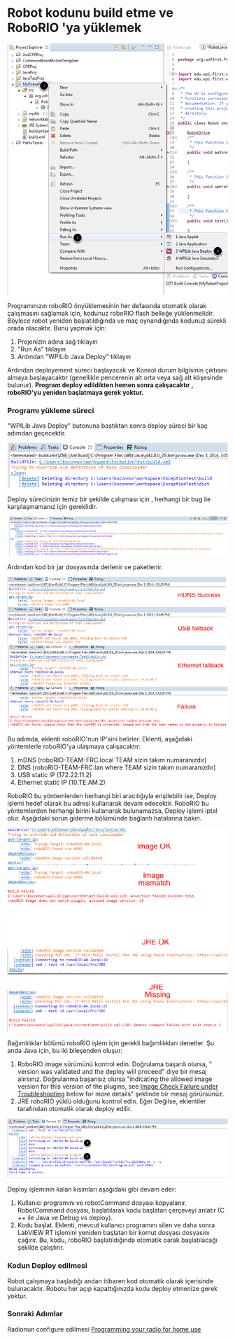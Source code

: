 # Robot kodunu build etme ve RoboRIO 'ya yüklemek

![Robot ba&#x15F;lang&#x131;c&#x131;nda &#xE7;al&#x131;&#x15F;mas&#x131; i&#xE7;in program y&#xFC;kleniyor](../.gitbook/assets/image%20%2896%29.png)

Programınızın roboRIO önyüklemesinin her defasında otomatik olarak çalışmasını sağlamak için, kodunuz roboRIO flash belleğe yüklenmelidir. Böylece robot yeniden başlatıldığında ve maç oynandığında kodunuz sürekli orada olacaktır. Bunu yapmak için:

1. Projenizin adına sağ tıklayın
2. "Run As" tıklayın
3. Ardından "WPILib Java Deploy" tıklayın

Ardından deployement  süreci başlayacak ve Konsol durum bilgisinin çıktısını almaya başlayacaktır \(genellikle pencerenin alt orta veya sağ alt köşesinde bulunur\). **Program deploy edildikten hemen sonra çalışacaktır , roboRIO'yu yeniden başlatmaya gerek yoktur.**

### **Programı yükleme süreci**

"WPILib Java Deploy" butonuna bastıktan sonra deploy süreci bir kaç adımdan geçecektir.

![Temizleme](../.gitbook/assets/image%20%2861%29.png)

Deploy sürecinizin temiz bir şekilde çalışması için , herhangi bir bug ile karşılaşmamanız için gereklidir.

![Derleme ve Jar](../.gitbook/assets/image%20%2870%29.png)

Ardından kod bir jar dosyasında derlenir ve paketlenir.

![Hedef IP adresini bulmak](../.gitbook/assets/image%20%2852%29.png)

 Bu adımda, eklenti roboRIO'nun IP'sini belirler. Eklenti, aşağıdaki yöntemlerle roboRIO'ya ulaşmaya çalışacaktır:

1. mDNS \(roboRIO-TEAM-FRC.local  TEAM sizin takım numaranızdır\)
2. DNS \(roboRIO-TEAM-FRC.lan where TEAM sizin takım numaranızdır\)
3. USB static IP \(172.22.11.2\)
4. Ethernet static IP \(10.TE.AM.2\)

RoboRIO bu yöntemlerden herhangi biri aracılığıyla erişilebilir ise, Deploy işlemi hedef olarak bu adresi kullanarak devam edecektir. RoboRIO bu yöntemlerden herhangi birini kullanarak bulunamazsa, Deploy işlemi iptal olur. Aşağıdaki sorun giderme bölümünde bağlantı hatalarına bakın.



![Ba&#x11F;&#x131;ml&#x131;l&#x131;klar](../.gitbook/assets/image%20%2897%29.png)

Bağımlılıklar bölümü roboRİO işlem için gerekli  bağımlılıkları denetler. Şu anda Java için, bu iki bileşenden oluşur:



1. RoboRIO image sürümünü kontrol edin. Doğrulama başarılı olursa, " version was validated and the deploy will proceed" diye bir mesaj alırsınız. Doğrulanma başarısız olursa "indicating the allowed image version for this version of the plugins, see [Image Check Failure under Troubleshooting](https://wpilib.screenstepslive.com/s/currentCS/m/cpp/l/145320-building-and-downloading-a-robot-project-to-the-roborio#) below for more details" şeklinde bir mesaj görürsünüz. 
2. JRE roboRIO yüklü olduğunu kontrol edin. Eğer Değilse, eklentiler tarafından otomatik olarak deploy edilir.

![Kodu kopyalama ve ba&#x15F;latma](../.gitbook/assets/image%20%2842%29.png)

Deploy işleminin kalan kısımları aşağıdaki gibi devam eder:

1. Kullanıcı programını ve robotCommand dosyası kopyalanır. RobotCommand dosyası, başlatılarak kodu başlatan çerçeveyi anlatır \(C ++ ile Java ve Debug vs deploy\).
2. Kodu başlat. Eklenti, mevcut kullanıcı programını silen ve daha sonra LabVIEW RT işlemini yeniden başlatan bir komut dosyası dosyasını çağırır. Bu, kodu, roboRIO başlatıldığında otomatik oarak başlatılacağı şekilde çalıştırır.

### **Kodun Deploy edilmesi**

Robot çalışmaya başladığı andan itibaren kod otomatik olarak içerisinde bulunacaktır. Robotu her açıp kapattığınızda kodu deploy etmenize gerek yoktur. 

### **Sonraki Adımlar**

Radionun configure edilmesi [Programming your radio for home use](https://wpilib.screenstepslive.com/s/currentCS/m/getting_started/l/144986-programming-your-radio) 

###  <a id="troubleshooting"></a>


